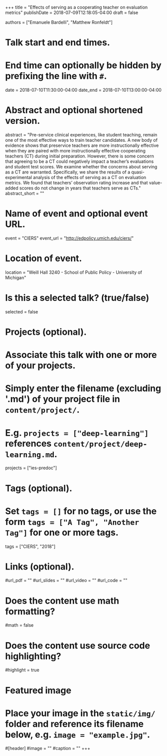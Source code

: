 +++
title = "Effects of serving as a cooperating teacher on evaluation metrics"
publishDate = 2018-07-09T12:18:05-04:00
draft = false

authors = ["Emanuele Bardelli", "Matthew Ronfeldt"]

# Talk start and end times.
#   End time can optionally be hidden by prefixing the line with `#`.
date = 2018-07-10T11:30:00-04:00
date_end = 2018-07-10T13:00:00-04:00

# Abstract and optional shortened version.
abstract = "Pre-service clinical experiences, like student teaching, remain one of the most effective ways to train teacher candidates. A new body of evidence shows that preservice teachers are more instructionally effective when they are paired with more instructionally effective cooperating teachers (CT) during initial preparation. However, there is some concern that agreeing to be a CT could negatively impact a teacher’s evaluations and student test scores. We examine whether the concerns about serving as a CT are warranted. Specifically, we share the results of a quasi-experimental analysis of the effects of serving as a CT on evaluation metrics. We found that teachers’ observation rating increase and that value-added scores do not change in years that teachers serve as CTs."
abstract_short = ""

# Name of event and optional event URL.
event = "CIERS"
event_url = "http://edpolicy.umich.edu/ciers/"

# Location of event.
location = "Weill Hall 3240 - School of Public Policy - University of Michigan"

# Is this a selected talk? (true/false)
selected = false

# Projects (optional).
#   Associate this talk with one or more of your projects.
#   Simply enter the filename (excluding '.md') of your project file in `content/project/`.
#   E.g. `projects = ["deep-learning"]` references `content/project/deep-learning.md`.
projects = ["ies-predoc"]

# Tags (optional).
#   Set `tags = []` for no tags, or use the form `tags = ["A Tag", "Another Tag"]` for one or more tags.
tags = ["CIERS", "2018"]

# Links (optional).
#url_pdf = ""
#url_slides = ""
#url_video = ""
#url_code = ""

# Does the content use math formatting?
#math = false

# Does the content use source code highlighting?
#highlight = true

# Featured image
# Place your image in the `static/img/` folder and reference its filename below, e.g. `image = "example.jpg"`.
#[header]
#image = ""
#caption = ""
+++

